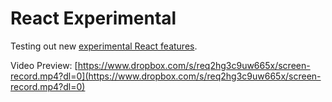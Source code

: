 # React Experimental

Testing out new [experimental React features](https://reactjs.org/docs/concurrent-mode-intro.html).

Video Preview: [https://www.dropbox.com/s/req2hg3c9uw665x/screen-record.mp4?dl=0](https://www.dropbox.com/s/req2hg3c9uw665x/screen-record.mp4?dl=0)

